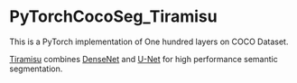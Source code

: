 # PyTorchCocoSeg_Tiramisu
This is a PyTorch implementation of One hundred layers on COCO Dataset.

[Tiramisu](https://arxiv.org/pdf/1611.09326) combines [DenseNet](https://arxiv.org/abs/1608.06993) and [U-Net](https://arxiv.org/abs/1505.04597) for high performance semantic segmentation. 
